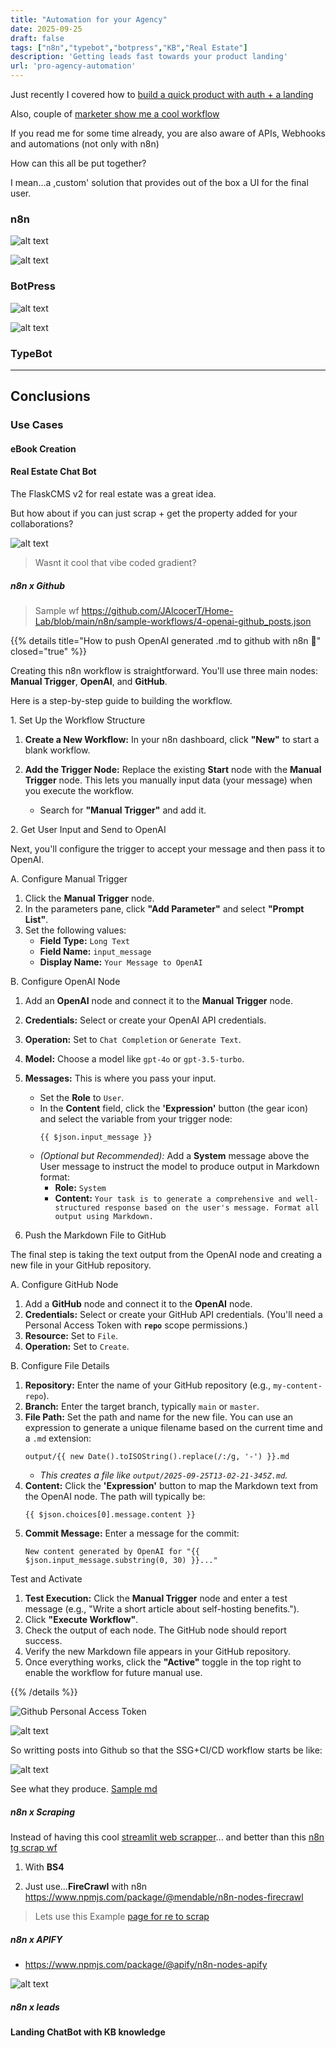 ```yaml
---
title: "Automation for your Agency"
date: 2025-09-25
draft: false
tags: ["n8n","typebot","botpress","KB","Real Estate"]
description: 'Getting leads fast towards your product landing'
url: 'pro-agency-automation'
---
```



Just recently I covered how to [build a quick product with auth + a landing](https://jalcocert.github.io/JAlcocerT/micro-saas/)

Also, couple of [marketer show me a cool workflow](https://jalcocert.github.io/JAlcocerT/software-for-marketing-agencies/)

If you read me for some time already, you are also aware of APIs, Webhooks and automations (not only with n8n)

How can this all be put together?

I mean...a ,custom' solution that provides out of the box a UI for the final user.

### n8n


![alt text](/blog_img/selfh/automation/n8n-setup.png)

![alt text](/blog_img/selfh/automation/flaskcms2.png)

### BotPress


![alt text](/blog_img/selfh/automation/bot-press-setup.png)

![alt text](/blog_img/selfh/automation/botpress-dash.png)

### TypeBot


---

## Conclusions

### Use Cases

#### eBook Creation

#### Real Estate Chat Bot

The FlaskCMS v2 for real estate was a great idea.

But how about if you can just scrap + get the property added for your collaborations?

![alt text](/blog_img/selfh/automation/flaskcms2.png)

> Wasnt it cool that vibe coded gradient?

##### n8n x Github

> Sample wf https://github.com/JAlcocerT/Home-Lab/blob/main/n8n/sample-workflows/4-openai-github_posts.json


{{% details title="How to push OpenAI generated .md to github with n8n 🚀" closed="true" %}}

Creating this n8n workflow is straightforward. You'll use three main nodes: **Manual Trigger**, **OpenAI**, and **GitHub**.

Here is a step-by-step guide to building the workflow.

1\. Set Up the Workflow Structure

1.  **Create a New Workflow:** In your n8n dashboard, click **"New"** to start a blank workflow.

2.  **Add the Trigger Node:** Replace the existing **Start** node with the **Manual Trigger** node. This lets you manually input data (your message) when you execute the workflow.

      * Search for **"Manual Trigger"** and add it.

2\. Get User Input and Send to OpenAI

Next, you'll configure the trigger to accept your message and then pass it to OpenAI.

A. Configure Manual Trigger

1.  Click the **Manual Trigger** node.
2.  In the parameters pane, click **"Add Parameter"** and select **"Prompt List"**.
3.  Set the following values:
      * **Field Type:** `Long Text`
      * **Field Name:** `input_message`
      * **Display Name:** `Your Message to OpenAI`

B. Configure OpenAI Node

1.  Add an **OpenAI** node and connect it to the **Manual Trigger** node.
2.  **Credentials:** Select or create your OpenAI API credentials.
3.  **Operation:** Set to `Chat Completion` or `Generate Text`.
4.  **Model:** Choose a model like `gpt-4o` or `gpt-3.5-turbo`.
5.  **Messages:** This is where you pass your input.
      * Set the **Role** to `User`.
      * In the **Content** field, click the **'Expression'** button (the gear icon) and select the variable from your trigger node:
        ```
        {{ $json.input_message }}
        ```
      * *(Optional but Recommended):* Add a **System** message above the User message to instruct the model to produce output in Markdown format:
          * **Role:** `System`
          * **Content:** `Your task is to generate a comprehensive and well-structured response based on the user's message. Format all output using Markdown.`

3. Push the Markdown File to GitHub

The final step is taking the text output from the OpenAI node and creating a new file in your GitHub repository.

A. Configure GitHub Node

1.  Add a **GitHub** node and connect it to the **OpenAI** node.
2.  **Credentials:** Select or create your GitHub API credentials. (You'll need a Personal Access Token with **`repo`** scope permissions.)
3.  **Resource:** Set to `File`.
4.  **Operation:** Set to `Create`.

B. Configure File Details

1.  **Repository:** Enter the name of your GitHub repository (e.g., `my-content-repo`).
2.  **Branch:** Enter the target branch, typically `main` or `master`.
3.  **File Path:** Set the path and name for the new file. You can use an expression to generate a unique filename based on the current time and a `.md` extension:
    ```
    output/{{ new Date().toISOString().replace(/:/g, '-') }}.md
    ```
      * *This creates a file like `output/2025-09-25T13-02-21-345Z.md`.*
4.  **Content:** Click the **'Expression'** button to map the Markdown text from the OpenAI node. The path will typically be:
    ```
    {{ $json.choices[0].message.content }}
    ```
5.  **Commit Message:** Enter a message for the commit:
    ```
    New content generated by OpenAI for "{{ $json.input_message.substring(0, 30) }}..."
    ```

Test and Activate

1.  **Test Execution:** Click the **Manual Trigger** node and enter a test message (e.g., "Write a short article about self-hosting benefits.").
2.  Click **"Execute Workflow"**.
3.  Check the output of each node. The GitHub node should report success.
4.  Verify the new Markdown file appears in your GitHub repository.
5.  Once everything works, click the **"Active"** toggle in the top right to enable the workflow for future manual use.

{{% /details %}}

![Github Personal Access Token](/blog_img/selfh/automation/gh-pat.png)

![alt text](/blog_img/selfh/automation/gh-node-n8n.png)

So writting posts into Github so that the SSG+CI/CD workflow starts be like:

![alt text](/blog_img/selfh/automation/gh-n8n-post-openai.png)

See what they produce. [Sample md](https://github.com/JAlcocerT/morita-web/blob/main/src/content/sample-post2.md)


##### n8n x Scraping

Instead of having this cool [streamlit web scrapper](https://github.com/JAlcocerT/moi-realestate-pb/tree/master/ScrapPhotosWebApp)... and better than this [n8n tg scrap wf](https://github.com/JAlcocerT/Home-Lab/blob/main/n8n/sample-workflows/3-webhook_openai_tg.json)

1. With **BS4**

2. Just use...**FireCrawl** with n8n https://www.npmjs.com/package/@mendable/n8n-nodes-firecrawl

> Lets use this Example [page for re to scrap](https://www.viviendasylocalesgranada.com/ficha/piso/granada/zaidin/4348/26643098/es/)

##### n8n x APIFY

* https://www.npmjs.com/package/@apify/n8n-nodes-apify

![alt text](/blog_img/selfh/automation/n8n-apify.png)

##### n8n x leads

#### Landing ChatBot with KB knowledge